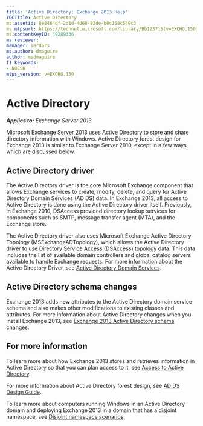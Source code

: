 ```yaml
---
title: 'Active Directory: Exchange 2013 Help'
TOCTitle: Active Directory
ms:assetid: 8e8464df-2d1d-4d68-82de-b0c158c549c3
ms:mtpsurl: https://technet.microsoft.com/library/Bb123715(v=EXCHG.150)
ms:contentKeyID: 49289336
ms.reviewer: 
manager: serdars
ms.author: dmaguire
author: msdmaguire
f1.keywords:
- NOCSH
mtps_version: v=EXCHG.150
---
```


# Active Directory

_**Applies to:** Exchange Server 2013_

Microsoft Exchange Server 2013 uses Active Directory to store and share directory information with Windows. Active Directory forest design for Exchange 2013 is similar to Exchange Server 2010, except in a few ways, which are discussed below.

## Active Directory driver

The Active Directory driver is the core Microsoft Exchange component that allows Exchange services to create, modify, delete, and query for Active Directory Domain Services (AD DS) data. In Exchange 2013, all access to Active Directory is done using the Active Directory driver itself. Previously, in Exchange 2010, DSAccess provided directory lookup services for components such as SMTP, message transfer agent (MTA), and the Exchange store.

The Active Directory driver also uses Microsoft Exchange Active Directory Topology (MSExchangeADTopology), which allows the Active Directory driver to use Directory Service Access (DSAccess) topology data. This data includes the list of available domain controllers and global catalog servers available to handle Exchange requests. For more information about the Active Directory Driver, see [Active Directory Domain Services](https://docs.microsoft.com/windows-server/identity/ad-ds/active-directory-domain-services).

## Active Directory schema changes

Exchange 2013 adds new attributes to the Active Directory domain service schema and also makes other modifications to existing classes and attributes. For more information about Active Directory changes when you install Exchange 2013, see [Exchange 2013 Active Directory schema changes](exchange-2013-active-directory-schema-changes-exchange-2013-help.md).

## For more information

To learn more about how Exchange 2013 stores and retrieves information in Active Directory so that you can plan access to it, see [Access to Active Directory](access-to-active-directory-exchange-2013-help.md).

For more information about Active Directory forest design, see [AD DS Design Guide](https://go.microsoft.com/fwlink/p/?linkid=264957).

To learn more about computers running Windows in an Active Directory domain and deploying Exchange 2013 in a domain that has a disjoint namespace, see [Disjoint namespace scenarios](disjoint-namespace-scenarios-exchange-2013-help.md).
